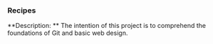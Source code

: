 ### Recipes
**Description: ** The intention of this project is to comprehend the foundations of Git and basic web design.
